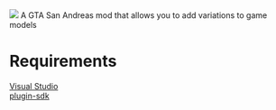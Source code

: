 <img src="https://i.imgur.com/pFdoYxB.png">
A GTA San Andreas mod that allows you to add variations to game models

# Requirements
[Visual Studio](https://visualstudio.microsoft.com/)  
[plugin-sdk](https://github.com/DK22Pac/plugin-sdk)
